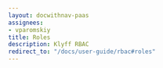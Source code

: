 ```yaml
---
layout: docwithnav-paas
assignees:
- vparomskiy
title: Roles
description: Klyff RBAC
redirect_to: "/docs/user-guide/rbac#roles"
---
```

